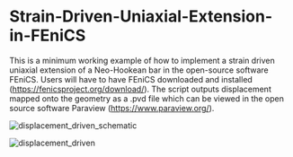 # Strain-Driven-Uniaxial-Extension-in-FEniCS

This is a minimum working example of how to implement a strain driven uniaxial extension of a Neo-Hookean bar in the open-source software FEniCS. Users will have to have FEniCS downloaded and installed (https://fenicsproject.org/download/). The script outputs displacement mapped onto the geometry as a .pvd file which can be viewed in the open source software Paraview (https://www.paraview.org/).

![displacement_driven_schematic](https://github.com/user-attachments/assets/d241d42f-8796-4174-88c6-ef0520648e26)

![displacement_driven](https://github.com/user-attachments/assets/c3d6be69-7950-45b2-ac62-7f2a434c38a0)

